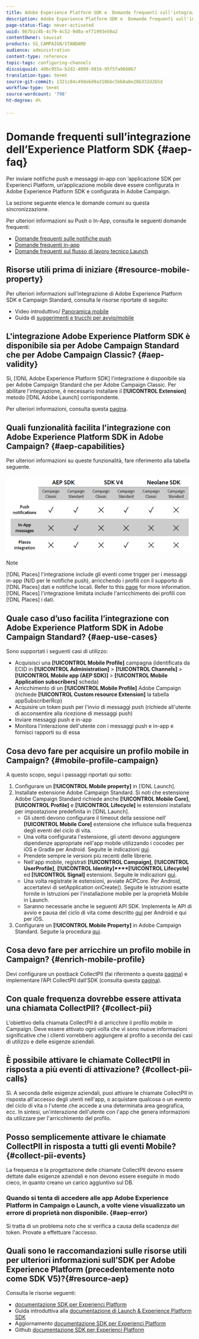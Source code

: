 ```yaml
---
title: Adobe Experience Platform SDK e  Domande frequenti sull'integrazione Adobe Campaign
description: Adobe Experience Platform SDK e  Domande frequenti sull'integrazione Adobe Campaign
page-status-flag: never-activated
uuid: 867b1c4b-4c79-4c52-9d0a-ef71993e50a2
contentOwner: sauviat
products: SG_CAMPAIGN/STANDARD
audience: administration
content-type: reference
topic-tags: configuring-channels
discoiquuid: 406c955a-b2d2-4099-9918-95f5fa966067
translation-type: tm+mt
source-git-commit: 1321c84c49de6d9a318bbc5bb8a0e28b332d2b5d
workflow-type: tm+mt
source-wordcount: '798'
ht-degree: 4%

---
```



# Domande frequenti sull’integrazione dell’Experience Platform SDK {#aep-faq}

Per inviare notifiche push e messaggi in-app con ’applicazione SDK per Experienci Platform, un’applicazione mobile deve essere configurata in Adobe Experience Platform SDK e configurata in  Adobe Campaign.

La sezione seguente elenca le domande comuni su questa sincronizzazione.

Per ulteriori informazioni su Push o In-App, consulta le seguenti domande frequenti:

* [Domande frequenti sulle notifiche push](../../channels/using/about-push-notifications.md#push-faq)
* [Domande frequenti in-app](../../channels/using/about-in-app-messaging.md#in-app-faq)
* [Domande frequenti sul flusso di lavoro tecnico Launch](../../administration/using/syncwithlaunch-faq.md)

## Risorse utili prima di iniziare {#resource-mobile-property}

Per ulteriori informazioni sull’integrazione di Adobe Experience Platform SDK e Campaign Standard, consulta le risorse riportate di seguito:

* Video introduttivo/ [Panoramica mobile](https://www.adobe.com/experience-platform/launch.html#acpl-mobile-video)
* Guida di [suggerimenti e trucchi per avvio/mobile](https://www.adobe.com/content/dam/www/us/en/experience-platform/launch-tag-manager/pdfs/adobe-cloud-platform-launch-tips-and-tricks-sheet.pdf)

## L&#39;integrazione Adobe Experience Platform SDK è disponibile sia per  Adobe Campaign Standard che per Adobe Campaign Classic? {#aep-validity}

Sì, [!DNL Adobe Experience Platform SDK] l&#39;integrazione è disponibile sia per  Adobe Campaign Standard che per Adobe Campaign Classic. Per abilitare l&#39;integrazione, è necessario installare il **[!UICONTROL Extension]** metodo [!DNL Adobe Launch] corrispondente.

Per ulteriori informazioni, consulta questa [pagina](https://aep-sdks.gitbook.io/docs/using-mobile-extensions/adobe-campaign-standard).

## Quali funzionalità facilita l&#39;integrazione con Adobe Experience Platform SDK in  Adobe Campaign? {#aep-capabilities}

Per ulteriori informazioni su queste funzionalità, fare riferimento alla tabella seguente.

![](assets/faq.png)

>[!NOTE]
>
>[!DNL Places] l&#39;integrazione include gli eventi come trigger per i messaggi in-app (N/D per le notifiche push), arricchendo i profili con il supporto di [!DNL Places] dati e notifiche locali. Refer to this [page](../../channels/using/preparing-and-sending-an-in-app-message.md) for more information. <br>[!DNL Places] l&#39;integrazione limitata include l&#39;arricchimento dei profili con [!DNL Places] i dati.

## Quale caso d’uso facilita l’integrazione con Adobe Experience Platform SDK in  Adobe Campaign Standard? {#aep-use-cases}

Sono supportati i seguenti casi di utilizzo:

* Acquisisci una **[!UICONTROL Mobile Profile]** campagna (identificata da ECID in **[!UICONTROL Administration]** > **[!UICONTROL Channels]** > **[!UICONTROL Mobile app (AEP SDK)]** > **[!UICONTROL Mobile Application subscribers]** scheda)
* Arricchimento di un **[!UICONTROL Mobile Profile]** Adobe Campaign  (richiede **[!UICONTROL Custom resource Extension]** la tabella appSubscriberRcp)
* Acquisire un token push per l&#39;invio di messaggi push (richiede all&#39;utente di acconsentire alla ricezione di messaggi push)
* Inviare messaggi push e in-app
* Monitora l&#39;interazione dell&#39;utente con i messaggi push e in-app e fornisci rapporti su di essa

## Cosa devo fare per acquisire un profilo mobile in Campaign? {#mobile-profile-campaign}

A questo scopo, segui i passaggi riportati qui sotto:

1. Configurare un **[!UICONTROL Mobile property]** in [!DNL Launch].
1. Installate  estensione Adobe Campaign Standard. Si noti che  estensione Adobe Campaign Standard richiede anche **[!UICONTROL Mobile Core]**, **[!UICONTROL Profile]** e **[!UICONTROL Lifecycle]** le estensioni installate per impostazione predefinita in [!DNL Launch].
   * Gli utenti devono configurare il timeout della sessione nell’ **[!UICONTROL Mobile Core]** estensione che influisce sulla frequenza degli eventi del ciclo di vita.
   * Una volta configurata l&#39;estensione, gli utenti devono aggiungere dipendenze appropriate nell&#39;app mobile utilizzando i cocodec per iOS e Gradle per Android. Seguite le indicazioni [qui](https://aep-sdks.gitbook.io/docs/using-mobile-extensions/adobe-campaign-standard).
   * Prendete sempre le versioni più recenti delle librerie.
   * Nell&#39;app mobile, registrati **[!UICONTROL Campaign]**, **[!UICONTROL UserProfile]**, **[!UICONTROL Identity]****[!UICONTROL Lifecycle]** ed **[!UICONTROL Signal]** estensioni. Seguite le indicazioni [qui](https://aep-sdks.gitbook.io/docs/using-mobile-extensions/adobe-campaign-standard#register-the-campaign-standard-extension-with-mobile-core).
   * Una volta registrate le estensioni, avviate ACPCore. Per Android, accertatevi di setApplication onCreate(). Seguite le istruzioni esatte fornite in Istruzioni per l&#39;installazione mobile per la proprietà Mobile in Launch.
   * Saranno necessarie anche le seguenti API SDK. Implementa le API di avvio e pausa del ciclo di vita come descritto [qui](https://aep-sdks.gitbook.io/docs/using-mobile-extensions/mobile-core/lifecycle/lifecycle-extension-in-android) per Android e qui per iOS.
1. Configurare un **[!UICONTROL Mobile Property]** in  Adobe Campaign Standard. Seguite la procedura [qui](../../administration/using/configuring-a-mobile-application.md#channel-specific-config).

## Cosa devo fare per arricchire un profilo mobile in Campaign? {#enrich-mobile-profile}

Devi configurare un postback CollectPII (fai riferimento a questa [pagina](https://helpx.adobe.com/campaign/kb/config-app-in-launch.html#PIIpostback)) e implementare l’API CollectPII dall’SDK (consulta questa [pagina](https://aep-sdks.gitbook.io/docs/using-mobile-extensions/mobile-core/mobile-core-api-reference#collect-pii)).

## Con quale frequenza dovrebbe essere attivata una chiamata CollectPII? {#collect-pii}

L&#39;obiettivo della chiamata CollectPII è di arricchire il profilo mobile in Campaign. Deve essere attivato ogni volta che vi sono nuove informazioni significative che i clienti vorrebbero aggiungere al profilo a seconda dei casi di utilizzo e delle esigenze aziendali.

## È possibile attivare le chiamate CollectPII in risposta a più eventi di attivazione? {#collect-pii-calls}

Sì. A seconda delle esigenze aziendali, puoi attivare le chiamate CollectPII in risposta all&#39;accesso degli utenti nell&#39;app, o acquistare qualcosa o un evento del ciclo di vita o l&#39;utente che accede a una determinata area geografica, ecc. In sintesi, un&#39;interazione dell&#39;utente con l&#39;app che genera informazioni da utilizzare per l&#39;arricchimento del profilo.

## Posso semplicemente attivare le chiamate CollectPII in risposta a tutti gli eventi Mobile? {#collect-pii-events}

La frequenza e la progettazione delle chiamate CollectPII devono essere dettate dalle esigenze aziendali e non devono essere eseguite in modo cieco, in quanto creano un carico aggiuntivo sul DB.

### Quando si tenta di accedere alle app Adobe Experience Platform in Campaign o Launch, a volte viene visualizzato un errore di proprietà non disponibile. {#aep-error}

Si tratta di un problema noto che si verifica a causa della scadenza del token. Provate a effettuare l&#39;accesso.

## Quali sono le raccomandazioni sulle risorse utili per ulteriori informazioni sull’SDK per Adobe Experience Platform (precedentemente noto come SDK V5)?{#resource-aep}

Consulta le risorse seguenti:

*  [documentazione SDK per Experienci Platform](https://aep-sdks.gitbook.io/docs/)
* Guida introduttiva alla [documentazione di Launch &amp;  Experience Platform SDK](https://aep-sdks.gitbook.io/docs/getting-started/create-a-mobile-property)
* Aggiornamento  [documentazione SDK per Experienci Platform](https://aep-sdks.gitbook.io/docs/resources/upgrading-to-aep)
* Github  [documentazione SDK per Experienci Platform](https://github.com/Adobe-Marketing-Cloud/acp-sdks/)
